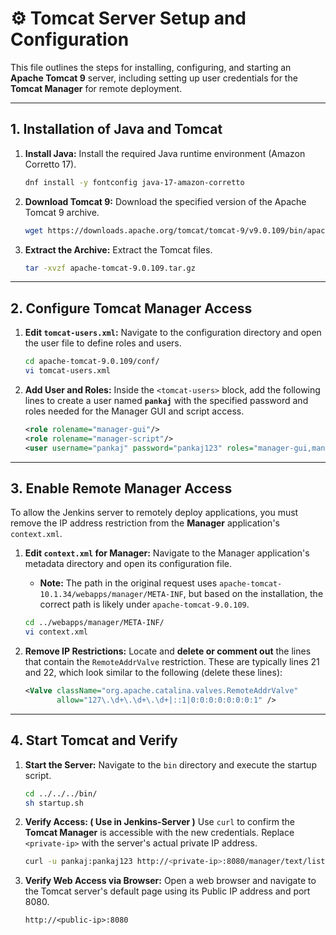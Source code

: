 # ⚙️ Tomcat Server Setup and Configuration

This file outlines the steps for installing, configuring, and starting an **Apache Tomcat 9** server, including setting up user credentials for the **Tomcat Manager** for remote deployment.

---

## 1. Installation of Java and Tomcat

1.  **Install Java:** Install the required Java runtime environment (Amazon Corretto 17).
    ```bash
    dnf install -y fontconfig java-17-amazon-corretto
    ```

2.  **Download Tomcat 9:** Download the specified version of the Apache Tomcat 9 archive.
    ```bash
    wget https://downloads.apache.org/tomcat/tomcat-9/v9.0.109/bin/apache-tomcat-9.0.109.tar.gz
    ```

3.  **Extract the Archive:** Extract the Tomcat files.
    ```bash
    tar -xvzf apache-tomcat-9.0.109.tar.gz
    ```

---

## 2. Configure Tomcat Manager Access

1.  **Edit `tomcat-users.xml`:** Navigate to the configuration directory and open the user file to define roles and users.
    ```bash
    cd apache-tomcat-9.0.109/conf/
    vi tomcat-users.xml
    ```

2.  **Add User and Roles:** Inside the `<tomcat-users>` block, add the following lines to create a user named **`pankaj`** with the specified password and roles needed for the Manager GUI and script access.
    ```xml
    <role rolename="manager-gui"/> 
    <role rolename="manager-script"/> 
    <user username="pankaj" password="pankaj123" roles="manager-gui,manager-script"/>
    ```

---

## 3. Enable Remote Manager Access

To allow the Jenkins server to remotely deploy applications, you must remove the IP address restriction from the **Manager** application's `context.xml`.

1.  **Edit `context.xml` for Manager:** Navigate to the Manager application's metadata directory and open its configuration file.
    * **Note:** The path in the original request uses `apache-tomcat-10.1.34/webapps/manager/META-INF`, but based on the installation, the correct path is likely under `apache-tomcat-9.0.109`.
    ```bash
    cd ../webapps/manager/META-INF/
    vi context.xml
    ```

2.  **Remove IP Restrictions:** Locate and **delete or comment out** the lines that contain the `RemoteAddrValve` restriction. These are typically lines 21 and 22, which look similar to the following (delete these lines):
    ```xml
    <Valve className="org.apache.catalina.valves.RemoteAddrValve"
           allow="127\.\d+\.\d+\.\d+|::1|0:0:0:0:0:0:0:1" />
    ```

---

## 4. Start Tomcat and Verify

1.  **Start the Server:** Navigate to the `bin` directory and execute the startup script.
    ```bash
    cd ../../../bin/
    sh startup.sh
    ```

2.  **Verify Access: ( Use in Jenkins-Server )** Use `curl` to confirm the **Tomcat Manager** is accessible with the new credentials. Replace `<private-ip>` with the server's actual private IP address.
    ```bash
    curl -u pankaj:pankaj123 http://<private-ip>:8080/manager/text/list
    ```

3. **Verify Web Access via Browser:** Open a web browser and navigate to the Tomcat server's default page using its Public IP address and port 8080.
    ```
    http://<public-ip>:8080
    ```
